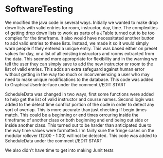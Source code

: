 # SoftwareTesting
We modified the java code in several ways. Initially we wanted to make drop down lists with valid entries for room,
instructor, day, time. The complexities of getting drop down lists to work as parts of a JTable turned out to be too 
complex for the timeframe. It also would have necessitated another button to add valid entries to these lists. 
Instead, we made it so it would simply warn people if they entered a unique entry. This was based either on preset
values for day, or a list of all existing instructors and rooms extracted from the data. This seemed more appropriate
for flexibility and in the warning we tell the user they can simply save to add the new instructor or room to the list
of valid entries. This adds an extra safeguard against human error without getting in the way too much or 
inconveniencing a user who may need to make unique modifications to the database.  This code was added to GraphicalUserInterface
under the comment //EDIT START

ScheduleData was changed in two ways, first some functions were added to help get the list of valid instructor and course names.
Second logiv was added to the detect time conflict portion of the code in order to detect any sort of overlap. This is more accurate than
just checking if begin times match. This could be a beginning or end times orrcuring inside the timeframe of another class or both beginning 
and end being out side or inside another class. This turned out to be harder than anticipated due to the way time values were formatted. 
I'm fairly sure the fringe cases on the modular rollover (12:00 - 1:00) will not be detected.
This code was added to ScheduleData under the comment //EDIT START

We also didn't have time to get into making Junit tests
